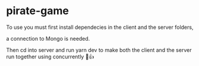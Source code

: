 # pirate-game


To use you must first install dependecies in the client and the server folders,

a connection to Mongo is needed.

Then cd into server and run yarn dev to make both the client and the server run together using concurrently 🙂👍
